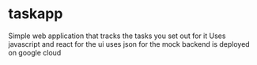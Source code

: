 # taskapp
Simple web application that tracks the tasks you set out for it
Uses javascript and react for the ui
uses json for the mock backend
is deployed on google cloud
